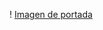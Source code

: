 ! [Imagen de portada](https://github.com/IgnazioFausto/blogDjango/blob/master/blogCoder/portada%20proyecto%20django.png?raw=true)
